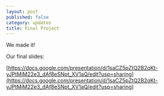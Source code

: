 ```yaml
---
layout: post
published: false
category: updates
title: Final Project
---
```

We made it!

Our final slides:

[https://docs.google.com/presentation/d/1saCZ5pZtQ2B2qKt-yJPtMiM22e3_dAf8eSNpt_XV1aQ/edit?usp=sharing](https://docs.google.com/presentation/d/1saCZ5pZtQ2B2qKt-yJPtMiM22e3_dAf8eSNpt_XV1aQ/edit?usp=sharing)
